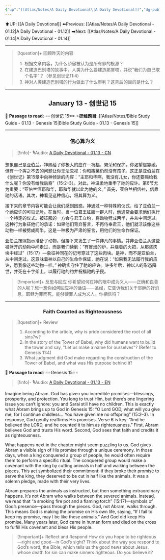 ```yaml
---
{"up":"[[Atlas/Notes/A Daily Devotional\|A Daily Devotional]]","dg-publish":true,"permalink":"/atlas/notes/a-daily-devotional-01-13/","dgPassFrontmatter":true}
---
```


 ⬆️UP: [[A Daily Devotional]]
⬅️Previous: [[Atlas/Notes/A Daily Devotional - 01.12\|A Daily Devotional - 01.12]]
➡️Next: [[Atlas/Notes/A Daily Devotional - 01.14\|A Daily Devotional - 01.14]]

---

> [!question]+ 回顾昨天的内容
>1.  根据文章内容，为什么骄傲被认为是所有罪的根源？
>2. 在建造巴别塔的故事中，人类为什么要建造那座塔，并说“我们为自己取个名字”？（参见创世记11:4）
>3.  神对人类建造巴别塔的行为做出了什么审判？这背后的目的是什么？


---
## <center>January 13 - 创世记 15</center>

📖 **Passage to read**: ==创世记 15==
⭐**研经题目**: [[Atlas/Notes/Bible Study Guide - 01.13 - Genesis 15\|Bible Study Guide - 01.13 - Genesis 15]]

---
### <center>信心算为义</center>

> [!info]- 🎙️Audio: [A Daily Devotional - 01.13 - CN]()

想象自己是亚伯兰。神赐给了你极大的应许—祝福、繁荣和保护。你渴望信靠祂，但有一个挥之不去的问题让你无法忽视：你和撒莱仍然没有孩子。这正是亚伯兰在《创世记》第15章中向神倾诉的内容：“主耶和华啊，我没有儿女，你还要赐给我什么呢？你没有给我后裔”（15:2–3）。对此，神温柔地重申了祂的应许。第6节尤为重要：“亚伯兰信耶和华，耶和华就以此为他的义。” 首先，亚伯兰相信神，信靠祂的话语。其次，神看见这种信心，将其算为义。

接下来的章节内容可能会让我们感到困惑。神通过一种特殊的仪式，给了亚伯兰一个祂应许的可见记号。在当时，当一位君王征服一群人时，他通常会要求他们执行一个特定的仪式。被征服的一方会与君王立约，将动物劈成两半，并从中间走过。这种行为象征他们的承诺：如果他们背弃誓言，不再侍奉君王，他们就活该像这些动物一样被劈成两半。这是一种极为严肃的誓言，用他们的生命作保证。

亚伯兰按照指示准备了动物，但接下来发生了一件非凡的事情。并非亚伯兰从这些被劈开的动物中间走过，而是我们读到：“有冒烟的炉，并烧着的火把，从那些肉块中经过”（15:17）—象征神同在的记号穿过了这些肉块。是神，而不是亚伯兰，从中间走过。这意味着神以自己的生命作保证，祂在说：“如果我无法履行我的应许，愿我像这些动物一样。” 神确实守住了祂的应许。许多年后，神以人的形态降世，并死在十字架上，以履行祂的约并祝福祂的子民。


> [!important]+ 反思与回应
你希望如何在神的眼中成为义人——正确和良善的人呢？想一想你如何回应神的话语——圣经，它告诉我们关于耶稣的好消息。耶稣为罪而死，能够使罪人成为义人。你相信吗？

---
### <center>Faith Counted as Righteousness</center>

> [!question]+ Review
>1. According to the article, why is pride considered the root of all sins?w?
 >2. In the story of the Tower of Babel, why did humans want to build the tower and say, "Let us make a name for ourselves"? (Refer to Genesis 11:4)
>3. What judgment did God make regarding the construction of the Tower of Babel, and what was His purpose behind it?

📖 **Passage to read**: ==Genesis 15==

> [!info]- 🎙️Audio: [A Daily Devotional - 01.13 - EN]()


Imagine being Abram. God has given you incredible promises—blessings, prosperity, and protection. You long to trust Him, but there’s one lingering issue you can’t ignore: you and Sarai still have no children. This is exactly what Abram brings up to God in Genesis 15: “O Lord GOD, what will you give me, for I continue childless… You have given me no offspring” (15:2–3). In response, God gently reaffirms His promises. Verse 6 is key: “And he believed the LORD, and he counted it to him as righteousness.” First, Abram believes God and trusts His word. Second, God sees that faith and credits it as righteousness.

What happens next in the chapter might seem puzzling to us. God gives Abram a visible sign of His promise through a unique ceremony. In those days, when a king conquered a group of people, he would often require them to perform a specific ritual. The conquered group would make a covenant with the king by cutting animals in half and walking between the pieces. This act symbolized their commitment: if they broke their promise to serve the king, they deserved to be cut in half like the animals. It was a solemn pledge, made with their very lives.

Abram prepares the animals as instructed, but then something extraordinary happens. It’s not Abram who walks between the severed animals. Instead, we read that “a smoking fire pot and a flaming torch” (15:17)—symbols of God’s presence—pass through the pieces. God, not Abram, walks through. This means God is making the promise on His own life, saying, “If I fail to keep my promise, may I be like these animals.” And God did keep His promise. Many years later, God came in human form and died on the cross to fulfill His covenant and bless His people.

> [!important]+ Reflect and Respond
> How do you hope to be righteous—right and good—in God’s sight? Think about the way you respond to God’s word, the Bible, which tells us the good news about Jesus, whose death for sin can make sinners righteous. Do you believe it?